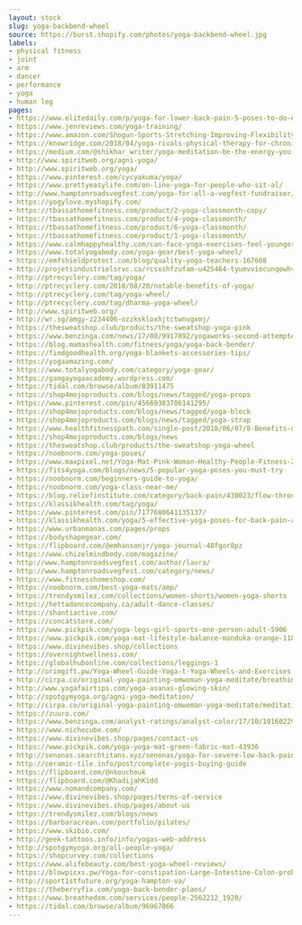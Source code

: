 ```yaml
---
layout: stock
slug: yoga-backbend-wheel
source: https://burst.shopify.com/photos/yoga-backbend-wheel.jpg
labels:
- physical fitness
- joint
- arm
- dancer
- performance
- yoga
- human leg
pages:
- https://www.elitedaily.com/p/yoga-for-lower-back-pain-5-poses-to-do-every-day-thatll-ease-all-your-annoying-aches-3068475
- https://www.jenreviews.com/yoga-training/
- https://www.amazon.com/Shogun-Sports-Stretching-Improving-Flexibility/dp/B071XGX5GL
- https://knowridge.com/2018/04/yoga-rivals-physical-therapy-for-chronic-low-back-pain/
- https://medium.com/@shikhar_writer/yoga-meditation-be-the-energy-you-want-to-attract-b3bde486fa85
- http://www.spiritweb.org/agni-yoga/
- http://www.spiritweb.org/yoga/
- https://www.pinterest.com/cycyakuma/yoga/
- https://www.prettyeasylife.com/on-line-yoga-for-people-who-sit-al/
- http://www.hamptonroadsvegfest.com/yoga-for-all-a-vegfest-fundraiser/
- https://yogylove.myshopify.com/
- https://tbassathomefitness.com/product/2-yoga-classmonth-copy/
- https://tbassathomefitness.com/product/4-yoga-classmonth/
- https://tbassathomefitness.com/product/6-yoga-classmonth/
- https://tbassathomefitness.com/product/1-yoga-classmonth/
- https://www.calmhappyhealthy.com/can-face-yoga-exercises-feel-younger/
- https://www.totalyogabody.com/yoga-gear/best-yoga-wheel/
- https://emfshieldprotect.com/blog/quality-yoga-teachers-167608
- http://projetsindustrielsrvc.ca/rcsxshfzufam-u425464-tyumvviocunqowhvftj/
- http://ptrecyclery.com/tag/yoga/
- http://ptrecyclery.com/2018/08/20/notable-benefits-of-yoga/
- http://ptrecyclery.com/tag/yoga-wheel/
- http://ptrecyclery.com/tag/dharma-yoga-wheel/
- http://www.spiritweb.org/
- http://wr.sg/amgy-z234406-ozzkskloxhjtctwnugxmj/
- https://thesweatshop.club/products/the-sweatshop-yoga-pink
- https://www.benzinga.com/news/17/08/9917892/yogaworks-second-attempted-ipo-heres-what-you-need-to-know
- https://blog.mamashealth.com/fitness/yoga/yoga-back-bender/
- https://findgoodhealth.org/yoga-blankets-accessories-tips/
- https://yogaamazing.com/
- https://www.totalyogabody.com/category/yoga-gear/
- https://gangayogaacademy.wordpress.com/
- https://tidal.com/browse/album/83911475
- https://shop4mojoproducts.com/blogs/news/tagged/yoga-props
- https://www.pinterest.com/pin/45669383706141295/
- https://shop4mojoproducts.com/blogs/news/tagged/yoga-block
- https://shop4mojoproducts.com/blogs/news/tagged/yoga-strap
- https://www.healthfitnesspath.com/single-post/2018/06/07/8-Benefits-of-Dharma-Yoga-Wheel-You-Need-to-Know
- https://shop4mojoproducts.com/blogs/news
- https://thesweatshop.club/products/the-sweatshop-yoga-wheel
- https://noobnorm.com/yoga-poses/
- https://www.maxpixel.net/Yoga-Mat-Pink-Woman-Healthy-People-Fitness-2562212
- https://fits4yoga.com/blogs/news/5-popular-yoga-poses-you-must-try
- https://noobnorm.com/beginners-guide-to-yoga/
- https://noobnorm.com/yoga-class-near-me/
- https://blog.reliefinstitute.com/category/back-pain/430023/flow-through-these-5-yoga-poses-every-day-to-say-goodbye-to-your-lower-back-pain
- https://klassikhealth.com/tag/yoga/
- https://www.pinterest.com/pin/7177680641135137/
- https://klassikhealth.com/yoga/5-effective-yoga-poses-for-back-pain-alone/
- https://www.urbanmanas.com/pages/props
- https://bodyshapegear.com/
- https://flipboard.com/@emhansonjr/yoga-journal-48fgor8pz
- https://www.chizelmindbody.com/magazine/
- http://www.hamptonroadsvegfest.com/author/laura/
- http://www.hamptonroadsvegfest.com/category/news/
- https://www.fitnesshomeshop.com/
- https://noobnorm.com/best-yoga-mats/amp/
- https://trendysmilez.com/collections/women-shorts/women-yoga-shorts
- https://hettadancecompany.ca/adult-dance-classes/
- https://shantiactive.com/
- https://concatstore.com/
- https://www.pickpik.com/yoga-legs-girl-sports-one-person-adult-5906
- https://www.pickpik.com/yoga-mat-lifestyle-balance-manduka-orange-118825
- https://www.divinevibes.shop/collections
- https://overnightwellness.com/
- https://globalhubonline.com/collections/leggings-1
- http://orimgift.pw/Yoga-Wheel-Guide-Yoga-t-Yoga-Wheels-and-Exercises.html
- http://cirpa.co/original-yoga-painting-omwoman-yoga-meditate/breathing-deeply-reverse-engineers-your-mood-by-tricking-brain-cells-into-thinking-you-are-calm-original-yoga-painting-omwoman-meditate87-yoga/
- http://www.yogafairtips.com/yoga-asanas-glowing-skin/
- http://spotgymyoga.org/agni-yoga-meditation/
- http://cirpa.co/original-yoga-painting-omwoman-yoga-meditate/meditation-abstract-nude-yoga-canvas-painting-for-sale-original-yoga-painting-omwoman-meditate-t71-yoga/
- https://zuuro.com/
- https://www.benzinga.com/analyst-ratings/analyst-color/17/10/10160229/oppenheimer-is-bullish-on-lululemon-ahead-of-q3-earning
- https://www.nichecube.com/
- https://www.divinevibes.shop/pages/contact-us
- https://www.pickpik.com/yoga-yoga-mat-green-fabric-mat-43936
- http://senonas.searchtitans.xyz/senonas/yoga-for-severe-low-back-pain.shtml
- http://ceramic-tile.info/post/complete-yogis-buying-guide
- https://flipboard.com/@nkouchouk
- https://flipboard.com/@KhadijahKidd
- https://www.nomandcompany.com/
- https://www.divinevibes.shop/pages/terms-of-service
- https://www.divinevibes.shop/pages/about-us
- https://trendysmilez.com/blogs/news
- https://barbaracrean.com/portfolio/pilates/
- https://www.skibio.com/
- http://geek-tattoos.info/info/yogas-web-address
- http://spotgymyoga.org/all-people-yoga/
- https://shopcurvey.com/collections
- https://www.alifebeauty.com/best-yoga-wheel-reviews/
- https://blowpicxs.pw/Yoga-for-constipation-Large-Intestine-Colon-problems-t.html
- http://sport1stfuture.org/yoga-hampton-va/
- https://theberryfix.com/yoga-back-bender-plans/
- https://www.breathedsm.com/services/people-2562212_1920/
- https://tidal.com/browse/album/96967066
---
```

